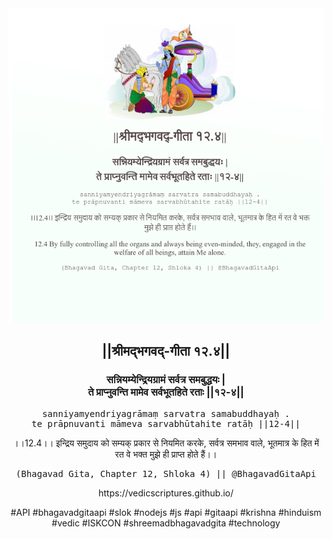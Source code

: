 <img src="../../asset/BG_12_4.png"/>
<center><h2>||श्रीमद्‍भगवद्‍-गीता १२.४||</h2>
<h3>सन्नियम्येन्द्रियग्रामं सर्वत्र समबुद्धयः |<br/>ते प्राप्नुवन्ति मामेव सर्वभूतहिते रताः ||१२-४||</h3>
<pre>sanniyamyendriyagrāmaṃ sarvatra samabuddhayaḥ .<br/>te prāpnuvanti māmeva sarvabhūtahite ratāḥ ||12-4||</pre>
<p>।।12.4।। इन्द्रिय समुदाय को सम्यक् प्रकार से नियमित करके, सर्वत्र समभाव वाले, भूतमात्र के हित में रत वे भक्त मुझे ही प्राप्त होते हैं।।</p>
<pre>(Bhagavad Gita, Chapter 12, Shloka 4) || @BhagavadGitaApi</pre><p>https://vedicscriptures.github.io/</p><p>#API #bhagavadgitaapi #slok #nodejs #js #api #gitaapi #krishna #hinduism #vedic #ISKCON #shreemadbhagavadgita #technology</p></center>